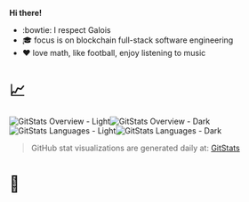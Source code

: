 <b>Hi there!</b>

- :bowtie: I respect Galois
- 🎓 focus is on blockchain full-stack software engineering
- :heart: love math, like football, enjoy listening to music

# 📈

![GitStats Overview - Light](https://raw.githubusercontent.com/WinterBoy-Galois/GitStats/actions_branch/generated_images/overviewLightMode.svg#gh-light-mode-only)![GitStats Overview - Dark](https://raw.githubusercontent.com/WinterBoy-Galois/GitStats/actions_branch/generated_images/overviewDarkMode.svg#gh-dark-mode-only)![GitStats Languages - Light](https://raw.githubusercontent.com/WinterBoy-Galois/GitStats/actions_branch/generated_images/languagesLightMode.svg#gh-light-mode-only)![GitStats Languages - Dark](https://raw.githubusercontent.com/WinterBoy-Galois/GitStats/actions_branch/generated_images/languagesDarkMode.svg#gh-dark-mode-only)

> GitHub stat visualizations are generated daily at: [GitStats](https://github.com/WinterBoy-Galois/GitStats)

# 💬
